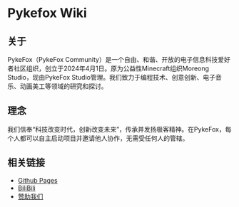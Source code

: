 # Pykefox Wiki

## 关于

PykeFox（PykeFox Community）是一个自由、和谐、开放的电子信息科技爱好者社区组织，创立于2024年4月1日。原为公益性Minecraft组织Moreong Studio，现由PykeFox Studio管理。我们致力于编程技术、创意创新、电子音乐、动画美工等领域的研究和探讨。

## 理念

我们信奉“科技改变时代，创新改变未来”，传承并发扬极客精神。在PykeFox，每个人都可以自主启动项目并邀请他人协作，无需受任何人的管辖。

## 相关链接

- [Github Pages](https://github.com/PykeFox)
- [BiliBili](https://space.bilibili.com/3546661022337725)
- [赞助我们](https://afdian.net/a/pykefox)
